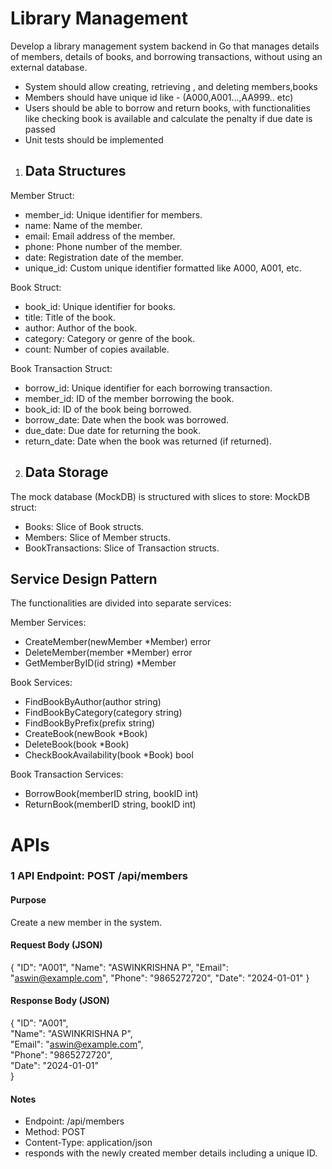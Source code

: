 # Library Management

Develop a library management system backend in Go that manages details of members, details of books, and borrowing transactions, without using an external database.

- System should allow creating, retrieving , and deleting members,books
- Members should have unique id like - (A000,A001…,AA999.. etc)
- Users should be able to borrow and return books, with functionalities like checking book is available and calculate the penalty if due date is passed
- Unit tests should be implemented

1. ## Data Structures

Member Struct:

- member_id: Unique identifier for members.
- name: Name of the member.
- email: Email address of the member.
- phone: Phone number of the member.
- date: Registration date of the member.
- unique_id: Custom unique identifier formatted like A000, A001, etc.

Book Struct:

- book_id: Unique identifier for books.
- title: Title of the book.
- author: Author of the book.
- category: Category or genre of the book.
- count: Number of copies available.

Book Transaction Struct:

- borrow_id: Unique identifier for each borrowing transaction.
- member_id: ID of the member borrowing the book.
- book_id: ID of the book being borrowed.
- borrow_date: Date when the book was borrowed.
- due_date: Due date for returning the book.
- return_date: Date when the book was returned (if returned).

2. ## Data Storage

The mock database (MockDB) is structured with slices to store:
MockDB struct:

- Books: Slice of Book structs.
- Members: Slice of Member structs.
- BookTransactions: Slice of Transaction structs.

## Service Design Pattern

The functionalities are divided into separate services:

Member Services:

- CreateMember(newMember \*Member) error
- DeleteMember(member \*Member) error
- GetMemberByID(id string) \*Member

Book Services:

- FindBookByAuthor(author string)
- FindBookByCategory(category string)
- FindBookByPrefix(prefix string)
- CreateBook(newBook \*Book)
- DeleteBook(book \*Book)
- CheckBookAvailability(book \*Book) bool

Book Transaction Services:

- BorrowBook(memberID string, bookID int)
- ReturnBook(memberID string, bookID int)

# APIs

### 1 API Endpoint: POST /api/members

#### Purpose

Create a new member in the system.

#### Request Body (JSON)

{
    "ID": "A001",
    "Name": "ASWINKRISHNA P",
    "Email": "aswin@example.com",
    "Phone": "9865272720",
    "Date": "2024-01-01"
}

#### Response Body (JSON)

{
"ID": "A001",  
"Name": "ASWINKRISHNA P",  
"Email": "aswin@example.com",  
"Phone": "9865272720",  
"Date": "2024-01-01"  
}

#### Notes

- Endpoint: /api/members
- Method: POST
- Content-Type: application/json
- responds with the newly created member details including a unique ID.
